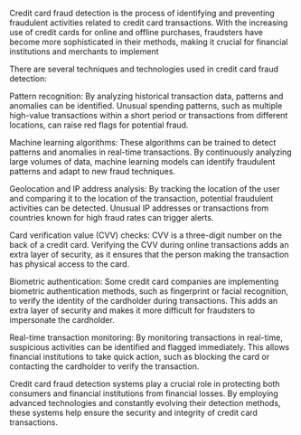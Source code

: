 Credit card fraud detection is the process of identifying and preventing fraudulent activities related to credit card transactions. With the increasing use of credit cards for online and offline purchases, fraudsters have become more sophisticated in their methods, making it crucial for financial institutions and merchants to implement

There are several techniques and technologies used in credit card fraud detection:

Pattern recognition: By analyzing historical transaction data, patterns and anomalies can be identified. Unusual spending patterns, such as multiple high-value transactions within a short period or transactions from different locations, can raise red flags for potential fraud.

Machine learning algorithms: These algorithms can be trained to detect patterns and anomalies in real-time transactions. By continuously analyzing large volumes of data, machine learning models can identify fraudulent patterns and adapt to new fraud techniques.

Geolocation and IP address analysis: By tracking the location of the user and comparing it to the location of the transaction, potential fraudulent activities can be detected. Unusual IP addresses or transactions from countries known for high fraud rates can trigger alerts.

Card verification value (CVV) checks: CVV is a three-digit number on the back of a credit card. Verifying the CVV during online transactions adds an extra layer of security, as it ensures that the person making the transaction has physical access to the card.

Biometric authentication: Some credit card companies are implementing biometric authentication methods, such as fingerprint or facial recognition, to verify the identity of the cardholder during transactions. This adds an extra layer of security and makes it more difficult for fraudsters to impersonate the cardholder.

Real-time transaction monitoring: By monitoring transactions in real-time, suspicious activities can be identified and flagged immediately. This allows financial institutions to take quick action, such as blocking the card or contacting the cardholder to verify the transaction.

Credit card fraud detection systems play a crucial role in protecting both consumers and financial institutions from financial losses. By employing advanced technologies and constantly evolving their detection methods, these systems help ensure the security and integrity of credit card transactions.
